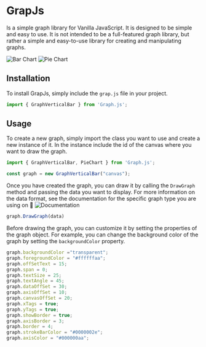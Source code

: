 # GrapJs
Is a simple graph library for Vanilla JavaScript. It is designed to be simple and easy to use. It is not intended to be a full-featured graph library, but rather a simple and easy-to-use library for creating and manipulating graphs.

![Bar Chart](https://github.com/adesduende/GraphJS/assets/29408281/4c5b9ce7-cda6-42c9-914a-395dbd167999)
![Pie Chart](https://github.com/adesduende/GraphJS/assets/29408281/335ef196-2cba-41f3-8ec1-47d25e4e589d)


## Installation
To install GrapJs, simply include the `grap.js` file in your project.

```javascript
import { GraphVerticalBar } from 'Graph.js';
```

## Usage
To create a new graph, simply import the class you want to use and create a new instance of it. In the instance include the id of the canvas where you want to draw the graph.


```javascript
import { GraphVerticalBar, PieChart } from 'Graph.js';

const graph = new GraphVerticalBar("canvas");
```	

Once you have created the graph, you can draw it by calling the `DrawGraph` method and passing the data you want to display. For more information on the data format, see the documentation for the specific graph type you are using on :book: ![Documentation](https://github.com/adesduende/GraphJS/wiki)

```javascript	
graph.DrawGraph(data)
```
Before drawing the graph, you can customize it by setting the properties of the graph object. For example, you can change the background color of the graph by setting the `backgroundColor` property.

```javascript
graph.backgroundColor ="transparent";
graph.foregroundColor = "#ffffffaa";
graph.offSetText = 15;
graph.span = 0;
graph.textSize = 25;
graph.textAngle = 45;
graph.dataOffSet = 30;
graph.axisOffSet = 10;
graph.canvasOffSet = 20;
graph.xTags = true;
graph.yTags = true;
graph.showBorder = true;
graph.axisBorder = 3;
graph.border = 4;
graph.strokeBarColor = "#0000002e";
graph.axisColor = "#000000aa";
```
